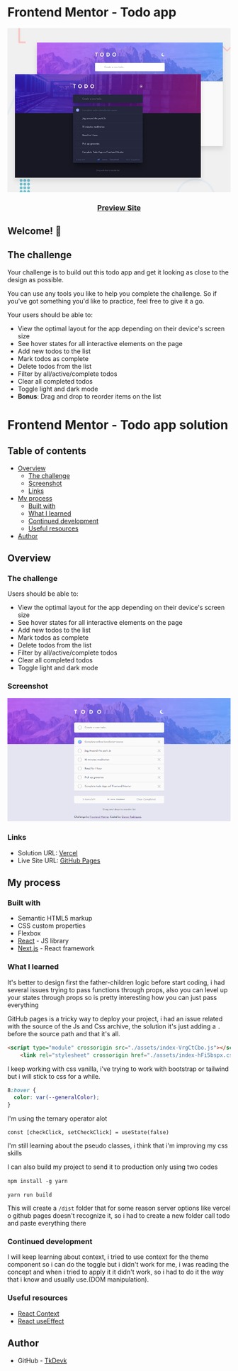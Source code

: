 # Frontend Mentor - Todo app

![Design preview for the Todo app coding challenge](./design/desktop-preview.jpg)

  <h3 align="center">
    <a href="https://tk-devk-github-io.vercel.app/">
      Preview Site
    </a>
  </h3>

## Welcome! 👋


## The challenge

Your challenge is to build out this todo app and get it looking as close to the design as possible.

You can use any tools you like to help you complete the challenge. So if you've got something you'd like to practice, feel free to give it a go.

Your users should be able to:

- View the optimal layout for the app depending on their device's screen size
- See hover states for all interactive elements on the page
- Add new todos to the list
- Mark todos as complete
- Delete todos from the list
- Filter by all/active/complete todos
- Clear all completed todos
- Toggle light and dark mode
- **Bonus**: Drag and drop to reorder items on the list

# Frontend Mentor - Todo app solution

## Table of contents

- [Overview](#overview)
  - [The challenge](#the-challenge)
  - [Screenshot](#screenshot)
  - [Links](#links)
- [My process](#my-process)
  - [Built with](#built-with)
  - [What I learned](#what-i-learned)
  - [Continued development](#continued-development)
  - [Useful resources](#useful-resources)
- [Author](#author)
## Overview

### The challenge

Users should be able to:

- View the optimal layout for the app depending on their device's screen size
- See hover states for all interactive elements on the page
- Add new todos to the list
- Mark todos as complete
- Delete todos from the list
- Filter by all/active/complete todos
- Clear all completed todos
- Toggle light and dark mode

### Screenshot

![](./screenshot.PNG)


### Links

- Solution URL: [Vercel](https://tk-devk-github-io.vercel.app/)
- Live Site URL: [GitHub Pages](https://tkdevk.github.io/Front-end-Challenges/todo-app-main/todo/)

## My process

### Built with

- Semantic HTML5 markup
- CSS custom properties
- Flexbox
- [React](https://reactjs.org/) - JS library
- [Next.js](https://nextjs.org/) - React framework

### What I learned

It's better to design first the father-children logic before start coding, i had several issues trying to pass functions through props, also you can level up your states through props so is pretty interesting how you can just pass everything

GitHub pages is a tricky way to deploy your project, i had an issue related with the source of the Js and Css archive, the solution it's just adding a ``.`` before the source path and that it's all.
```html
<script type="module" crossorigin src="./assets/index-VrgCtCbo.js"></script>
    <link rel="stylesheet" crossorigin href="./assets/index-hFi5bspx.css"></h1>
```
I keep working with css vanilla, i've trying to work with bootstrap or tailwind but i will stick to css for a while.

```css
8:hover {
  color: var(--generalColor);
}
```
I'm using the ternary operator alot  
```React
const [checkClick, setCheckClick] = useState(false)

```
I'm still learning about the pseudo classes, i think that i'm improving my css skills

I can also build my project to send it to production only using two codes

`npm install -g yarn`

`yarn run build`

This will create a `/dist` folder that for some reason server options like vercel o github pages doesn't recognize it, so i had to create a new folder call todo and paste everything there



### Continued development

I will keep learning about context, i tried to use context for the theme component so i can do the toggle but i didn't work for me, i was reading the concept and when i tried to apply it it didn't work, so i had to do it the way that i know and usually use.(DOM manipulation).

### Useful resources

- [React Context](https://react.dev/learn/scaling-up-with-reducer-and-context) 
- [React useEffect](https://react.dev/reference/react/useEffect) 

## Author

- GitHub - [TkDevk](https://github.com/TkDevk)
